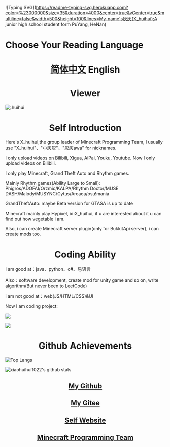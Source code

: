 ![Typing SVG](https://readme-typing-svg.herokuapp.com?color=%23000000&size=35&duration=4000&center=true&vCenter=true&multiline=false&width=500&height=100&lines=My-name's灰灰(X_huihui);A junior high school student form PuYang, HeNan)

<h1>Choose Your Reading Language</a>

<h1 align="center"><a href=".\README.md">简体中文</a> English</h1>

<h1 align="center">Viewer</h1>

![:huihui](https://count.getloli.com/get/@:huihui)

<h1 align="center">Self Introduction</h1>

Here's X_huihui,the group leader of Minecraft Programming Team, I usually use "X_huihui"、"小灰灰"、"灰灰awa" for nicknames.

I only upload videos on Bilibili, Xigua, AiPai, Youku, Youtube. Now I only upload videos on Bilibili.


I only play Minecraft, Grand Theft Auto and Rhythm games.

Mainly Rhythm games(Ability Large to Small): Phigros/ADOFAI/Orzmic/KALPA/Rhythm Doctor/MUSE DASH/Malody/MUSYNC/Cytus/Arcaea/osu!mania

GrandTheftAuto: maybe Beta version for GTASA is up to date

Minecraft mainly play Hypixel, id:X_huihui, if u are interested about it u can find out how vegetable i am. 

Also, i can create Minecraft server plugin(only for BukkitApi server), i can create mods too.

<h1 align="center"> Coding Ability </h1>

I am good at：java、python、c#、易语言

Also：software development, create mod for unity game and so on, write algorithm(But never been to LeetCode)

i am not good at：web(JS/HTML/CSS)&UI

Now I am coding project: 

[![](https://github-readme-stats.vercel.app/api/pin/?username=xiaohuihui1022&repo=TheWorstEngine)](https://github.com/xiaohuihui1022/TheWorstEngine)

[![](https://github-readme-stats.vercel.app/api/pin/?username=xiaohuihui1022&repo=log-lang-system)](https://github.com/xiaohuihui1022/log-lang-system)

<h1 align="center">Github Achievements</h1>

![Top Langs](https://github-readme-stats.vercel.app/api/top-langs/?username=xiaohuihui1022&show_icons=true&count_private=true&title_color=000000&text_color=000000&bg_color=50,ff6b6b,ffb56b,ffff66,66ff66,66ffa3,66ffff,6bb5ff,6b6bff,a66bff,ff66ff)

![xiaohuihui1022's github stats](https://github-readme-stats.vercel.app/api?username=xiaohuihui1022&title_color=000000&text_color=000000&layout=compact&width=100%&bg_color=30,ff6b6b,ffff66,66ff66,66ffa3,66ffff,6bb5ff,6b6bff,a66bff,ff66ff)

<h2 align="center"><a href="https://github.com/xiaohuihui1022">My Github</a></h2>

<h2 align="center"><a href="https://gitee.com/huihui1022">My Gitee</a></h2>

<h2 align="center"><a href="https://xiaohuihui1022.github.io/">Self Website</a></h2>

<h2 align="center"><a href="https://www.minept.top/">Minecraft Programming Team</a></h2>
